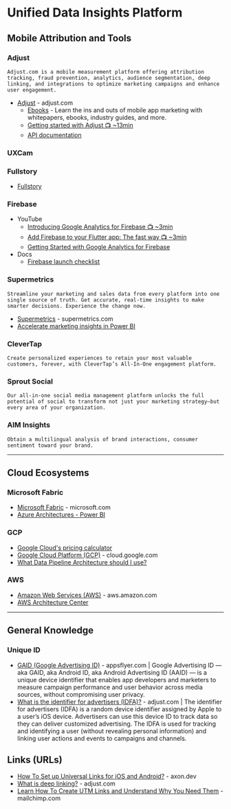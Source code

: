 # Unified Data Insights Platform


## Mobile Attribution and Tools
### Adjust
`Adjust.com is a mobile measurement platform offering attribution tracking, fraud prevention, analytics, audience segmentation, deep linking, and integrations to optimize marketing campaigns and enhance user engagement.`
* [Adjust](https://www.adjust.com/) - adjust.com
  - [Ebooks](https://www.adjust.com/resources/ebooks/) - Learn the ins and outs of mobile app marketing with whitepapers, ebooks, industry guides, and more.
  - [Getting started with Adjust 📺 ~13min](https://help.adjust.com/en/article/getting-started-with-adjust)
  - [API documentation](https://dev.adjust.com/en/api/)
### UXCam
### Fullstory
* [Fullstory](https://www.fullstory.com/)
### Firebase
* YouTube 
  - [Introducing Google Analytics for Firebase 📺 ~3min](https://www.youtube.com/watch?v=8iZpH7O6zXo&list=PLl-K7zZEsYLkV1DCmC8Vj9Wl9hjVI2AJm&index=1)
  - [Add Firebase to your Flutter app: The fast way 📺 ~3min](https://www.youtube.com/watch?v=FkFvQ0SaT1I)
  - [Getting Started with Google Analytics for Firebase](https://www.youtube.com/playlist?list=PLI5YfMzCfRtYEZ0wAqMgX-SMTiy7tlhfN)
* Docs
  - [Firebase launch checklist](https://firebase.google.com/support/guides/launch-checklist)
### Supermetrics
`Streamline your marketing and sales data from every platform into one single source of truth. Get accurate, real-time insights to make smarter decisions. Experience the change now.`
* [Supermetrics](https://supermetrics.com/) - supermetrics.com
* [Accelerate marketing insights in Power BI](https://supermetrics.com/products/power-bi)
### CleverTap
`Create personalized experiences to retain your most valuable customers, forever, with CleverTap’s All-In-One engagement platform.`
### Sprout Social
`Our all-in-one social media management platform unlocks the full potential of social to transform not just your marketing strategy—but every area of your organization.`
### AIM Insights
`Obtain a multilingual analysis of brand interactions, consumer sentiment toward your brand.`


-----
## Cloud Ecosystems
### Microsoft Fabric
* [Microsoft Fabric](https://www.microsoft.com/en-us/microsoft-fabric) - microsoft.com
* [Azure Architectures - Power BI](https://learn.microsoft.com/en-us/azure/architecture/browse/?filter-products=power&products=power-bi)

### GCP
* [Google Cloud's pricing calculator](https://cloud.google.com/products/calculator/?hl=en)
* [Google Cloud Platform (GCP)](https://cloud.google.com) - cloud.google.com
* [What Data Pipeline Architecture should I use?](https://cloud.google.com/blog/topics/developers-practitioners/what-data-pipeline-architecture-should-i-use/)

### AWS
* [Amazon Web Services (AWS)](https://aws.amazon.com/) - aws.amazon.com
* [AWS Architecture Center](https://aws.amazon.com/architecture/?cards-all.sort-by=item.additionalFields.sortDate&cards-all.sort-order=desc&awsf.content-type=*all&awsf.methodology=*all&awsf.tech-category=*all&awsf.industries=*all&awsf.business-category=*all)

-----
## General Knowledge
### Unique ID
* [GAID (Google Advertising ID)](https://www.appsflyer.com/glossary/gaid/) - appsflyer.com | Google Advertising ID — aka GAID, aka Android ID, aka Android Advertising ID (AAID) — is a unique device identifier that enables app developers and marketers to measure campaign performance and user behavior across media sources, without compromising user privacy.
* [What is the identifier for advertisers (IDFA)?](https://www.adjust.com/glossary/idfa/) - adjust.com | The identifier for advertisers (IDFA) is a random device identifier assigned by Apple to a user’s iOS device. Advertisers can use this device ID to track data so they can deliver customized advertising. The IDFA is used for tracking and identifying a user (without revealing personal information) and linking user actions and events to campaigns and channels.

## Links (URLs)
* [How To Set up Universal Links for iOS and Android?](https://www.axon.dev/blog/how-to-set-up-universal-links-for-ios-and-android) - axon.dev
* [What is deep linking?](https://www.adjust.com/glossary/deep-linking#what_is_deep_linking) - adjust.com
* [Learn How To Create UTM Links and Understand Why You Need Them](https://mailchimp.com/resources/utm-links/) - mailchimp.com
